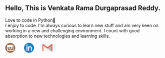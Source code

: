 ## Hello, This is Venkata Rama Durgaprasad Reddy.

Love to code in Python🐍  
I enjoy to code.
I'm always curious to learn new stuff and am very keen on working in a new and challenging environment. I count with good absorption to new technologies and learning skills.

[![](https://github.com/venkataramadurgaprasad/venkataramadurgaprasad/blob/master/instagram%20image.png)](https://www.instagram.com/venkataramadurgaprasad/)&nbsp;&nbsp;&nbsp;&nbsp;&nbsp;&nbsp;&nbsp;[![](https://github.com/venkataramadurgaprasad/venkataramadurgaprasad/blob/master/linkedin%20image.png)](https://www.linkedin.com/in/kovvuri-venkata-rama-durgaprasad-reddy/)&nbsp;&nbsp;&nbsp;&nbsp;&nbsp;&nbsp;&nbsp;[![](https://github.com/venkataramadurgaprasad/venkataramadurgaprasad/blob/master/gmail%20image.png)](mailto:venkatarama457@gmail.com)
